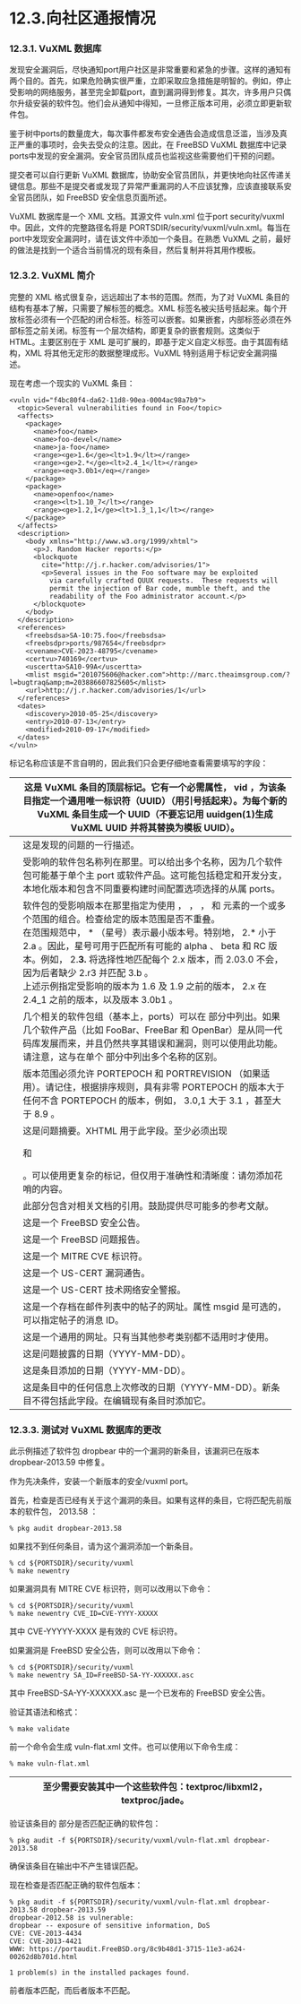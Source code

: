 # 12.3.向社区通报情况

### 12.3.1. VuXML 数据库

发现安全漏洞后，尽快通知port用户社区是非常重要和紧急的步骤。这样的通知有两个目的。首先，如果危险确实很严重，立即采取应急措施是明智的。例如，停止受影响的网络服务，甚至完全卸载port，直到漏洞得到修复。其次，许多用户只偶尔升级安装的软件包。他们会从通知中得知，一旦修正版本可用，必须立即更新软件包。

鉴于树中ports的数量庞大，每次事件都发布安全通告会造成信息泛滥，当涉及真正严重的事项时，会失去受众的注意。因此，在 FreeBSD VuXML 数据库中记录ports中发现的安全漏洞。安全官员团队成员也监视这些需要他们干预的问题。

提交者可以自行更新 VuXML 数据库，协助安全官员团队，并更快地向社区传递关键信息。那些不是提交者或发现了异常严重漏洞的人不应该犹豫，应该直接联系安全官员团队，如 FreeBSD 安全信息页面所述。

VuXML 数据库是一个 XML 文档。其源文件 vuln.xml 位于port security/vuxml 中。因此，文件的完整路径名将是 PORTSDIR/security/vuxml/vuln.xml。每当在port中发现安全漏洞时，请在该文件中添加一个条目。在熟悉 VuXML 之前，最好的做法是找到一个适合当前情况的现有条目，然后复制并将其用作模板。

### 12.3.2. VuXML 简介

完整的 XML 格式很复杂，远远超出了本书的范围。然而，为了对 VuXML 条目的结构有基本了解，只需要了解标签的概念。XML 标签名被尖括号括起来。每个开放标签必须有一个匹配的闭合标签。标签可以嵌套。如果嵌套，内部标签必须在外部标签之前关闭。标签有一个层次结构，即更复杂的嵌套规则。这类似于 HTML。主要区别在于 XML 是可扩展的，即基于定义自定义标签。由于其固有结构，XML 将其他无定形的数据整理成形。VuXML 特别适用于标记安全漏洞描述。

现在考虑一个现实的 VuXML 条目：

```
<vuln vid="f4bc80f4-da62-11d8-90ea-0004ac98a7b9"> 
  <topic>Several vulnerabilities found in Foo</topic> 
  <affects>
    <package>
      <name>foo</name> 
      <name>foo-devel</name>
      <name>ja-foo</name>
      <range><ge>1.6</ge><lt>1.9</lt></range> 
      <range><ge>2.*</ge><lt>2.4_1</lt></range>
      <range><eq>3.0b1</eq></range>
    </package>
    <package>
      <name>openfoo</name> 
      <range><lt>1.10_7</lt></range> 
      <range><ge>1.2,1</ge><lt>1.3_1,1</lt></range>
    </package>
  </affects>
  <description>
    <body xmlns="http://www.w3.org/1999/xhtml">
      <p>J. Random Hacker reports:</p> 
      <blockquote
        cite="http://j.r.hacker.com/advisories/1">
        <p>Several issues in the Foo software may be exploited
          via carefully crafted QUUX requests.  These requests will
          permit the injection of Bar code, mumble theft, and the
          readability of the Foo administrator account.</p>
      </blockquote>
    </body>
  </description>
  <references> 
    <freebsdsa>SA-10:75.foo</freebsdsa> 
    <freebsdpr>ports/987654</freebsdpr> 
    <cvename>CVE-2023-48795</cvename> 
    <certvu>740169</certvu> 
    <uscertta>SA10-99A</uscertta> 
    <mlist msgid="201075606@hacker.com">http://marc.theaimsgroup.com/?l=bugtraq&amp;m=203886607825605</mlist> 
    <url>http://j.r.hacker.com/advisories/1</url> 
  </references>
  <dates>
    <discovery>2010-05-25</discovery> 
    <entry>2010-07-13</entry> 
    <modified>2010-09-17</modified> 
  </dates>
</vuln>
```

标记名称应该是不言自明的，因此我们只会更仔细地查看需要填写的字段：

|  | 这是 VuXML 条目的顶层标记。它有一个必需属性， vid ，为该条目指定一个通用唯一标识符（UUID）（用引号括起来）。为每个新的 VuXML 条目生成一个 UUID（不要忘记用 uuidgen(1)生成 VuXML UUID 并将其替换为模板 UUID）。                                                                                                                                                                                                                                                                                             |
| -- | ------------------------------------------------------------------------------------------------------------------------------------------------------------------------------------------------------------------------------------------------------------------------------------------------------------------------------------------------------------------------------------------------------------------------------------------------------------------------------------------------------------ |
|  | 这是发现的问题的一行描述。                                                                                                                                                                                                                                                                                                                                                                                                                                                                                 |
|  | 受影响的软件包名称列在那里。可以给出多个名称，因为几个软件包可能基于单个主 port 或软件产品。这可能包括稳定和开发分支，本地化版本和包含不同重要构建时间配置选项选择的从属 ports。                                                                                                                                                                                                                                                                                                                           |
|  | 软件包的受影响版本在那里指定为使用 <lt> ， <le> ， <eq> ， <ge> 和 <gt> 元素的一个或多个范围的组合。检查给定的版本范围是否不重叠。<br />在范围规范中， * （星号）表示最小版本号。特别地， 2.* 小于 2.a 。因此，星号可用于匹配所有可能的 alpha 、 beta 和 RC 版本。例如， <ge>2.<strong></ge><lt>3.</strong></lt> 将选择性地匹配每个 2.x 版本，而 <ge>2.0</ge><lt>3.0</lt> 不会，因为后者缺少 2.r3 并匹配 3.b 。<br />上述示例指定受影响的版本为 1.6 及 1.9 之前的版本， 2.x 在 2.4_1 之前的版本，以及版本 3.0b1 。 |
|  | 几个相关的软件包组（基本上，ports）可以在 <affected> 部分中列出。如果几个软件产品（比如 FooBar、FreeBar 和 OpenBar）是从同一代码库发展而来，并且仍然共享其错误和漏洞，则可以使用此功能。请注意，这与在单个 部分中列出多个名称的区别。                                                                                                                                                                                                                                                                      |
|  | 版本范围必须允许 PORTEPOCH 和 PORTREVISION （如果适用）。请记住，根据排序规则，具有非零 PORTEPOCH 的版本大于任何不含 PORTEPOCH 的版本，例如， 3.0,1 大于 3.1 ，甚至大于 8.9 。                                                                                                                                                                                                                                                                                                                             |
|  | 这是问题摘要。XHTML 用于此字段。至少必须出现 <p> 和 </p> 。可以使用更复杂的标记，但仅用于准确性和清晰度：请勿添加花哨的内容。                                                                                                                                                                                                                                                                                                                                                                              |
|  | 此部分包含对相关文档的引用。鼓励提供尽可能多的参考文献。                                                                                                                                                                                                                                                                                                                                                                                                                                                   |
|  | 这是一个 FreeBSD 安全公告。                                                                                                                                                                                                                                                                                                                                                                                                                                                                                |
|  | 这是一个 FreeBSD 问题报告。                                                                                                                                                                                                                                                                                                                                                                                                                                                                                |
|  | 这是一个 MITRE CVE 标识符。                                                                                                                                                                                                                                                                                                                                                                                                                                                                                |
|  | 这是一个 US-CERT 漏洞通告。                                                                                                                                                                                                                                                                                                                                                                                                                                                                                |
|  | 这是一个 US-CERT 技术网络安全警报。                                                                                                                                                                                                                                                                                                                                                                                                                                                                        |
|  | 这是一个存档在邮件列表中的帖子的网址。属性 msgid 是可选的，可以指定帖子的消息 ID。                                                                                                                                                                                                                                                                                                                                                                                                                         |
|  | 这是一个通用的网址。只有当其他参考类别都不适用时才使用。                                                                                                                                                                                                                                                                                                                                                                                                                                                   |
|  | 这是问题披露的日期（YYYY-MM-DD）。                                                                                                                                                                                                                                                                                                                                                                                                                                                                         |
|  | 这是条目添加的日期（YYYY-MM-DD）。                                                                                                                                                                                                                                                                                                                                                                                                                                                                         |
|  | 这是条目中的任何信息上次修改的日期（YYYY-MM-DD）。新条目不得包括此字段。在编辑现有条目时添加它。                                                                                                                                                                                                                                                                                                                                                                                                           |

### 12.3.3. 测试对 VuXML 数据库的更改

此示例描述了软件包 dropbear 中的一个漏洞的新条目，该漏洞已在版本 dropbear-2013.59 中修复。

作为先决条件，安装一个新版本的安全/vuxml port。

首先，检查是否已经有关于这个漏洞的条目。如果有这样的条目，它将匹配先前版本的软件包， 2013.58 ：

```
% pkg audit dropbear-2013.58
```

如果找不到任何条目，请为这个漏洞添加一个新条目。

```
% cd ${PORTSDIR}/security/vuxml
% make newentry
```

如果漏洞具有 MITRE CVE 标识符，则可以改用以下命令：

```
% cd ${PORTSDIR}/security/vuxml
% make newentry CVE_ID=CVE-YYYY-XXXXX
```

其中 CVE-YYYYY-XXXX 是有效的 CVE 标识符。

如果漏洞是 FreeBSD 安全公告，则可以改用以下命令：

```
% cd ${PORTSDIR}/security/vuxml
% make newentry SA_ID=FreeBSD-SA-YY-XXXXXX.asc
```

其中 FreeBSD-SA-YY-XXXXXX.asc 是一个已发布的 FreeBSD 安全公告。

验证其语法和格式：

```
% make validate
```

前一个命令会生成 vuln-flat.xml 文件。也可以使用以下命令生成：

```
% make vuln-flat.xml
```

|  | 至少需要安装其中一个这些软件包：textproc/libxml2，textproc/jade。 |
| -- | ------------------------------------------------------------------- |

验证该条目的 <affected> 部分是否匹配正确的软件包：

```
% pkg audit -f ${PORTSDIR}/security/vuxml/vuln-flat.xml dropbear-2013.58
```

确保该条目在输出中不产生错误匹配。

现在检查是否匹配正确的软件包版本：

```
% pkg audit -f ${PORTSDIR}/security/vuxml/vuln-flat.xml dropbear-2013.58 dropbear-2013.59
dropbear-2012.58 is vulnerable:
dropbear -- exposure of sensitive information, DoS
CVE: CVE-2013-4434
CVE: CVE-2013-4421
WWW: https://portaudit.FreeBSD.org/8c9b48d1-3715-11e3-a624-00262d8b701d.html

1 problem(s) in the installed packages found.
```

前者版本匹配，而后者版本不匹配。
